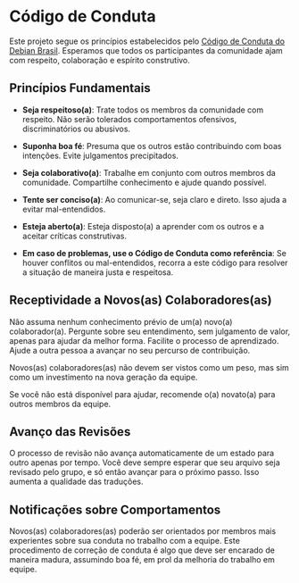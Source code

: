 # Código de Conduta

Este projeto segue os princípios estabelecidos pelo [Código de Conduta do Debian Brasil](https://debianbrasil.org.br/codigo-de-conduta/). Esperamos que todos os participantes da comunidade ajam com respeito, colaboração e espírito construtivo.

## Princípios Fundamentais

- **Seja respeitoso(a)**: Trate todos os membros da comunidade com respeito. Não serão tolerados comportamentos ofensivos, discriminatórios ou abusivos.

- **Suponha boa fé**: Presuma que os outros estão contribuindo com boas intenções. Evite julgamentos precipitados.

- **Seja colaborativo(a)**: Trabalhe em conjunto com outros membros da comunidade. Compartilhe conhecimento e ajude quando possível.

- **Tente ser conciso(a)**: Ao comunicar-se, seja claro e direto. Isso ajuda a evitar mal-entendidos.

- **Esteja aberto(a)**: Esteja disposto(a) a aprender com os outros e a aceitar críticas construtivas.

- **Em caso de problemas, use o Código de Conduta como referência**: Se houver conflitos ou mal-entendidos, recorra a este código para resolver a situação de maneira justa e respeitosa.

## Receptividade a Novos(as) Colaboradores(as)

Não assuma nenhum conhecimento prévio de um(a) novo(a) colaborador(a). Pergunte sobre seu entendimento, sem julgamento de valor, apenas para ajudar da melhor forma. Facilite o processo de aprendizado. Ajude a outra pessoa a avançar no seu percurso de contribuição.

Novos(as) colaboradores(as) não devem ser vistos como um peso, mas sim como um investimento na nova geração da equipe.

Se você não está disponível para ajudar, recomende o(a) novato(a) para outros membros da equipe.

## Avanço das Revisões

O processo de revisão não avança automaticamente de um estado para outro apenas por tempo. Você deve sempre esperar que seu arquivo seja revisado pelo grupo, e só então avançar para o próximo passo. Isso aumenta a qualidade das traduções.

## Notificações sobre Comportamentos

Novos(as) colaboradores(as) poderão ser orientados por membros mais experientes sobre sua conduta no trabalho com a equipe. Este procedimento de correção de conduta é algo que deve ser encarado de maneira madura, assumindo boa fé, em prol da melhoria do trabalho em equipe.

